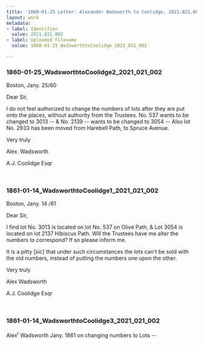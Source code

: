 ```yaml
---
title: '1860-01-25 Letter: Alexander Wadsworth to Coolidge, 2021.021.002'
layout: work
metadata:
- label: Identifier
  value: 2021.021.002
- label: Uploaded Filename
  value: 1860-01-25_WadsworthtoCoolidge_2021_021_002

---
```

<div class="pages">
<div id="page-1816930">
<h3><a name="page-1816930">1860-01-25_WadsworthtoCoolidge2_2021_021_002</a></h3>
<div class="page-content">
<p>Boston, Jany. 25/60</p>
<p>Dear Sir,</p>
<p>I do not feel <span class='line-break'> </span>authorized to change the num<span class='line-break'></span>bers of lots after they are<span class='line-break'> </span>put onto the places, with<span class='line-break'></span>out authority from the<span class='line-break'> </span>Trustees. No. 537 wants<span class='line-break'> </span>to be changed to 3013 -- &amp;<span class='line-break'> </span>No. 2139 -- wants to be changed<span class='line-break'> </span>to 3054 -- Also lot No. 2933<span class='line-break'> </span>has been moved from<span class='line-break'> </span>Harebell Path, to Spruce<span class='line-break'> </span>Avenue.</p>
<p>Very truly</p>
<p>Alex. Wadsworth</p>
<p>A.J. Coolidge Esqr</p>
</div>
</div>
<br />
<div id="page-1816931">
<h3><a name="page-1816931">1861-01-14_WadsworthtoCoolidge1_2021_021_002</a></h3>
<div class="page-content">
<p>Boston, Jany. 14 /61</p>
<p>Dear Sir,</p>
<p>I find lot<span class='line-break'> </span>No. 3013 is located on<span class='line-break'> </span>lot No. 537 on Olive Path,<span class='line-break'> </span>&amp; Lot 3054 is located on<span class='line-break'> </span>lot 2137 Hibiscus Path.<span class='line-break'> </span>Will the Trustees have<span class='line-break'> </span>me alter the numbers<span class='line-break'> </span>to correspond? If so please<span class='line-break'> </span>inform me.</p>
<p>It is a pitty [sic] that<span class='line-break'> </span>under such circumstan<span class='line-break'></span>ces the lots can't be sold<span class='line-break'> </span>with the old numbers, in<span class='line-break'></span>stead of putting the num<span class='line-break'></span>bers one upon the other.</p>
<p>Very truly</p>
<p>Alex Wadsworth</p>
<p>A.J. Coolidge Esqr</p>
</div>
</div>
<br />
<div id="page-1816932">
<h3><a name="page-1816932">1861-01-14_WadsworthtoCoolidge3_2021_021_002</a></h3>
<div class="page-content">
<p>Alex<sup>r</sup> Wadsworth<span class='line-break'> </span>Jany. 1861<span class='line-break'> </span>on changing numbers to<span class='line-break'> </span>Lots --</p>
</div>
</div>
<br />
</div>
